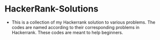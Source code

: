 # HackerRank-Solutions
* This is a collection of my Hackerrank solution to various problems. The codes are named according to their corresponding problems in Hackerrank. These codes are meant to help beginners.
